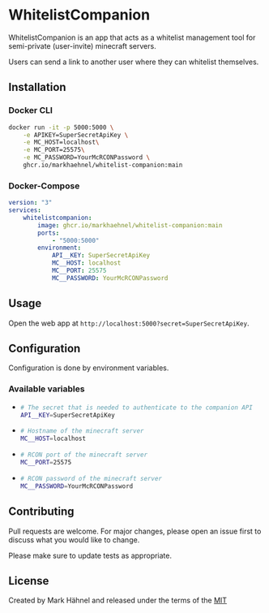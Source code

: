 # WhitelistCompanion

WhitelistCompanion is an app that acts as a whitelist management tool for semi-private (user-invite) minecraft servers.

Users can send a link to another user where they can whitelist themselves.

## Installation

### Docker CLI

```bash
docker run -it -p 5000:5000 \
    -e APIKEY=SuperSecretApiKey \
    -e MC_HOST=localhost\
    -e MC_PORT=25575\
    -e MC_PASSWORD=YourMcRCONPassword \
    ghcr.io/markhaehnel/whitelist-companion:main
```

### Docker-Compose

```yml
version: "3"
services:
    whitelistcompanion:
        image: ghcr.io/markhaehnel/whitelist-companion:main
        ports:
            - "5000:5000"
        environment:
            API__KEY: SuperSecretApiKey
            MC__HOST: localhost
            MC__PORT: 25575
            MC__PASSWORD: YourMcRCONPassword
```

## Usage

Open the web app at `http://localhost:5000?secret=SuperSecretApiKey`.

## Configuration

Configuration is done by environment variables.

### Available variables

-   ```bash
    # The secret that is needed to authenticate to the companion API
    API__KEY=SuperSecretApiKey
    ```
-   ```bash
    # Hostname of the minecraft server
    MC__HOST=localhost
    ```
-   ```bash
    # RCON port of the minecraft server
    MC__PORT=25575
    ```
-   ```bash
    # RCON password of the minecraft server
    MC__PASSWORD=YourMcRCONPassword
    ```

## Contributing

Pull requests are welcome. For major changes, please open an issue first to discuss what you would like to change.

Please make sure to update tests as appropriate.

## License

Created by Mark Hähnel and released under the terms of the [MIT](https://choosealicense.com/licenses/mit/)
